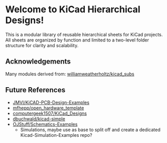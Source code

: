 # Welcome to KiCad Hierarchical Designs!

This is a modular library of reusable hierarchical sheets for KiCad projects. All sheets are organized by function and limited to a two-level folder structure for clarity and scalability.

## Acknowledgements

Many modules derived from: [williamweatherholtz/kicad_subs](https://github.com/williamweatherholtz/kicad_subs/tree/master)

## Future References

- [JMVI/KiCAD-PCB-Design-Examples](https://github.com/JMVI/KiCAD-PCB-Design-Examples)
- [mfhepp/open_hardware_template](https://github.com/mfhepp/open_hardware_template)
- [computergeek1507/KiCad_Designs](https://github.com/computergeek1507/KiCad_Designs)
- [dbuchwald/kicad-simple](https://github.com/dbuchwald/kicad-simple)
- [OJStuff/Schematics-Examples](https://github.com/OJStuff/Schematics-Examples)
  - Simulations, maybe use as base to split off and create a dedicated Kicad-Simulation-Examples repo?
